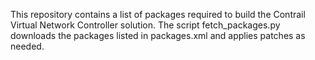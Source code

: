 This repository contains a list of packages required to build the Contrail Virtual Network Controller solution.
The script fetch_packages.py downloads the packages listed in packages.xml and applies patches as needed.
